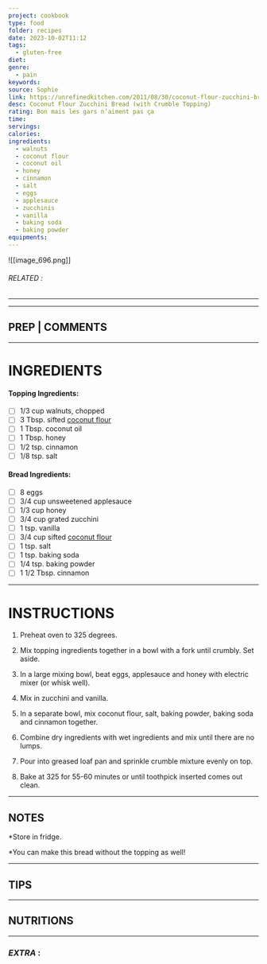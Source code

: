 ```yaml
---
project: cookbook
type: food
folder: recipes
date: 2023-10-02T11:12
tags:
  - gluten-free
diet: 
genre:
  - pain
keywords: 
source: Sophie
link: https://unrefinedkitchen.com/2011/08/30/coconut-flour-zucchini-bread-with-crumble-topping/
desc: Coconut Flour Zucchini Bread (with Crumble Topping)
rating: Bon mais les gars n’aiment pas ça
time: 
servings: 
calories: 
ingredients:
  - walnuts
  - coconut flour
  - coconut oil
  - honey
  - cinnamon
  - salt
  - eggs
  - applesauce
  - zucchinis
  - vanilla
  - baking soda
  - baking powder
equipments:
---
```


![[image_696.png]]
###### *RELATED* : 
---


---
## PREP | COMMENTS



---
# INGREDIENTS

#### **Topping Ingredients:**

- [ ] 1/3 cup walnuts, chopped
- [ ] 3 Tbsp. sifted [coconut flour](https://www.amazon.com/dp/B003XB3NNE/ref=as_li_tf_til?tag=theunrekitc-20&camp=0&creative=0&linkCode=as1&creativeASIN=B003XB3NNE&adid=02A8M5X4NR0S713NNPDS&)
- [ ] 1 Tbsp. coconut oil
- [ ] 1 Tbsp. honey
- [ ] 1/2 tsp. cinnamon
- [ ] 1/8 tsp. salt

#### **Bread Ingredients:**

- [ ] 8 eggs
- [ ] 3/4 cup unsweetened applesauce
- [ ] 1/3 cup honey
- [ ] 3/4 cup grated zucchini
- [ ] 1 tsp. vanilla
- [ ] 3/4 cup sifted [coconut flour](https://www.amazon.com/dp/B003XB3NNE/ref=as_li_tf_til?tag=theunrekitc-20&camp=0&creative=0&linkCode=as1&creativeASIN=B003XB3NNE&adid=02A8M5X4NR0S713NNPDS&)
- [ ] 1 tsp. salt
- [ ] 1 tsp. baking soda
- [ ] 1/4 tsp. baking powder
- [ ] 1 1/2 Tbsp. cinnamon

---
# INSTRUCTIONS

1. Preheat oven to 325 degrees.

2. Mix topping ingredients together in a bowl with a fork until crumbly. Set aside.

3. In a large mixing bowl, beat eggs, applesauce and honey with electric mixer (or whisk well).

4. Mix in zucchini and vanilla.

5. In a separate bowl, mix coconut flour, salt, baking powder, baking soda and cinnamon together.

6. Combine dry ingredients with wet ingredients and mix until there are no lumps.

7. Pour into greased loaf pan and sprinkle crumble mixture evenly on top.

8. Bake at 325 for 55-60 minutes or until toothpick inserted comes out clean.

---
## NOTES

*Store in fridge.

*You can make this bread without the topping as well!

---
## TIPS



---
## NUTRITIONS



---
### *EXTRA* :



